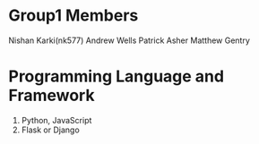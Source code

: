 # Group1 Members
Nishan Karki(nk577)
Andrew Wells
Patrick Asher
Matthew Gentry

# Programming Language and Framework
1) Python, JavaScript
2) Flask or Django

